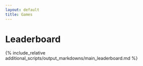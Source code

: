 ```yaml
---
layout: default
title: Games
---
```


<style>
    table {
        margin-left: auto;
        margin-right: auto;
    }
</style>

# Leaderboard

{% include_relative additional_scripts/output_markdowns/main_leaderboard.md %}
